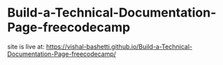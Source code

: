 # Build-a-Technical-Documentation-Page-freecodecamp

site is live at: https://vishal-bashetti.github.io/Build-a-Technical-Documentation-Page-freecodecamp/
